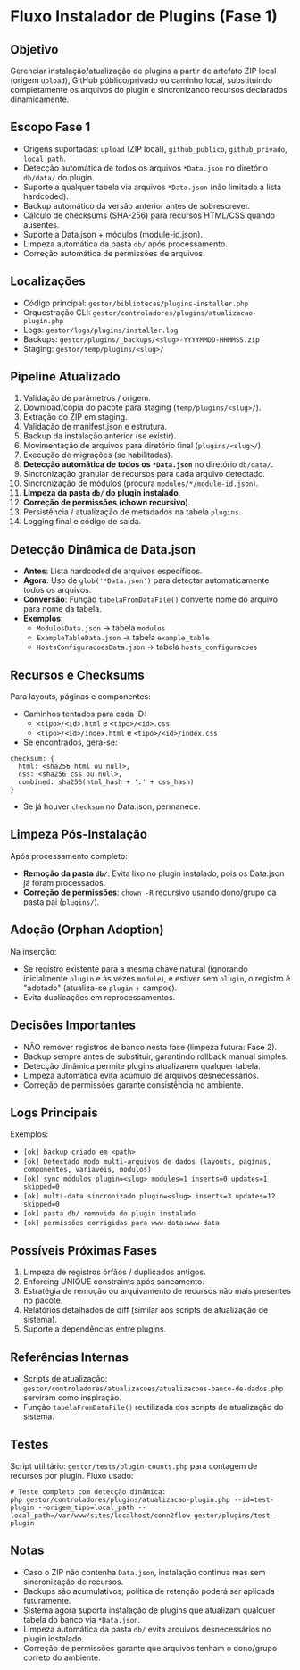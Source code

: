 # Fluxo Instalador de Plugins (Fase 1)

## Objetivo
Gerenciar instalação/atualização de plugins a partir de artefato ZIP local (origem `upload`), GitHub público/privado ou caminho local, substituindo completamente os arquivos do plugin e sincronizando recursos declarados dinamicamente.

## Escopo Fase 1
- Origens suportadas: `upload` (ZIP local), `github_publico`, `github_privado`, `local_path`.
- Detecção automática de todos os arquivos `*Data.json` no diretório `db/data/` do plugin.
- Suporte a qualquer tabela via arquivos `*Data.json` (não limitado a lista hardcoded).
- Backup automático da versão anterior antes de sobrescrever.
- Cálculo de checksums (SHA-256) para recursos HTML/CSS quando ausentes.
- Suporte a Data.json + módulos (module-id.json).
- Limpeza automática da pasta `db/` após processamento.
- Correção automática de permissões de arquivos.

## Localizações
- Código principal: `gestor/bibliotecas/plugins-installer.php`
- Orquestração CLI: `gestor/controladores/plugins/atualizacao-plugin.php`
- Logs: `gestor/logs/plugins/installer.log`
- Backups: `gestor/plugins/_backups/<slug>-YYYYMMDD-HHMMSS.zip`
- Staging: `gestor/temp/plugins/<slug>/`

## Pipeline Atualizado
1. Validação de parâmetros / origem.
2. Download/cópia do pacote para staging (`temp/plugins/<slug>/`).
3. Extração do ZIP em staging.
4. Validação de manifest.json e estrutura.
5. Backup da instalação anterior (se existir).
6. Movimentação de arquivos para diretório final (`plugins/<slug>/`).
7. Execução de migrações (se habilitadas).
8. **Detecção automática de todos os `*Data.json`** no diretório `db/data/`.
9. Sincronização granular de recursos para cada arquivo detectado.
10. Sincronização de módulos (procura `modules/*/module-id.json`).
11. **Limpeza da pasta `db/` do plugin instalado**.
12. **Correção de permissões (chown recursivo)**.
13. Persistência / atualização de metadados na tabela `plugins`.
14. Logging final e código de saída.

## Detecção Dinâmica de Data.json
- **Antes**: Lista hardcoded de arquivos específicos.
- **Agora**: Uso de `glob('*Data.json')` para detectar automaticamente todos os arquivos.
- **Conversão**: Função `tabelaFromDataFile()` converte nome do arquivo para nome da tabela.
- **Exemplos**:
  - `ModulosData.json` → tabela `modulos`
  - `ExampleTableData.json` → tabela `example_table`
  - `HostsConfiguracoesData.json` → tabela `hosts_configuracoes`

## Recursos e Checksums
Para layouts, páginas e componentes:
- Caminhos tentados para cada ID:
  - `<tipo>/<id>.html` e `<tipo>/<id>.css`
  - `<tipo>/<id>/index.html` e `<tipo>/<id>/index.css`
- Se encontrados, gera-se:
```
checksum: {
  html: <sha256 html ou null>,
  css: <sha256 css ou null>,
  combined: sha256(html_hash + ':' + css_hash)
}
```
- Se já houver `checksum` no Data.json, permanece.

## Limpeza Pós-Instalação
Após processamento completo:
- **Remoção da pasta `db/`**: Evita lixo no plugin instalado, pois os Data.json já foram processados.
- **Correção de permissões**: `chown -R` recursivo usando dono/grupo da pasta pai (`plugins/`).

## Adoção (Orphan Adoption)
Na inserção:
- Se registro existente para a mesma chave natural (ignorando inicialmente `plugin` e às vezes `module`), e estiver sem `plugin`, o registro é "adotado" (atualiza-se `plugin` + campos).
- Evita duplicações em reprocessamentos.

## Decisões Importantes
- NÃO remover registros de banco nesta fase (limpeza futura: Fase 2).
- Backup sempre antes de substituir, garantindo rollback manual simples.
- Detecção dinâmica permite plugins atualizarem qualquer tabela.
- Limpeza automática evita acúmulo de arquivos desnecessários.
- Correção de permissões garante consistência no ambiente.

## Logs Principais
Exemplos:
- `[ok] backup criado em <path>`
- `[ok] Detectado modo multi-arquivos de dados (layouts, paginas, componentes, variaveis, modulos)`
- `[ok] sync módulos plugin=<slug> modules=1 inserts=0 updates=1 skipped=0`
- `[ok] multi-data sincronizado plugin=<slug> inserts=3 updates=12 skipped=0`
- `[ok] pasta db/ removida do plugin instalado`
- `[ok] permissões corrigidas para www-data:www-data`

## Possíveis Próximas Fases
1. Limpeza de registros órfãos / duplicados antigos.
2. Enforcing UNIQUE constraints após saneamento.
3. Estratégia de remoção ou arquivamento de recursos não mais presentes no pacote.
4. Relatórios detalhados de diff (similar aos scripts de atualização de sistema).
5. Suporte a dependências entre plugins.

## Referências Internas
- Scripts de atualização: `gestor/controladores/atualizacoes/atualizacoes-banco-de-dados.php` serviram como inspiração.
- Função `tabelaFromDataFile()` reutilizada dos scripts de atualização do sistema.

## Testes
Script utilitário: `gestor/tests/plugin-counts.php` para contagem de recursos por plugin.
Fluxo usado:
```
# Teste completo com detecção dinâmica:
php gestor/controladores/plugins/atualizacao-plugin.php --id=test-plugin --origem_tipo=local_path --local_path=/var/www/sites/localhost/conn2flow-gestor/plugins/test-plugin
```

## Notas
- Caso o ZIP não contenha `Data.json`, instalação continua mas sem sincronização de recursos.
- Backups são acumulativos; política de retenção poderá ser aplicada futuramente.
- Sistema agora suporta instalação de plugins que atualizam qualquer tabela do banco via `*Data.json`.
- Limpeza automática da pasta `db/` evita arquivos desnecessários no plugin instalado.
- Correção de permissões garante que arquivos tenham o dono/grupo correto do ambiente.
